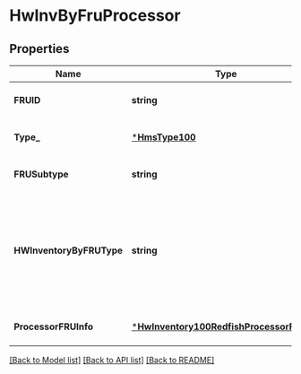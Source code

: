 # HwInvByFruProcessor

## Properties
Name | Type | Description | Notes
------------ | ------------- | ------------- | -------------
**FRUID** | **string** |  | [optional] [default to null]
**Type_** | [***HmsType100**](HMSType.1.0.0.md) |  | [optional] [default to null]
**FRUSubtype** | **string** | TBD. | [optional] [default to null]
**HWInventoryByFRUType** | **string** | This is used as a discriminator to determine the additional HMS-type specific subtype that is returned. | [default to null]
**ProcessorFRUInfo** | [***HwInventory100RedfishProcessorFruInfo**](HWInventory.1.0.0_RedfishProcessorFRUInfo.md) |  | [optional] [default to null]

[[Back to Model list]](../README.md#documentation-for-models) [[Back to API list]](../README.md#documentation-for-api-endpoints) [[Back to README]](../README.md)

